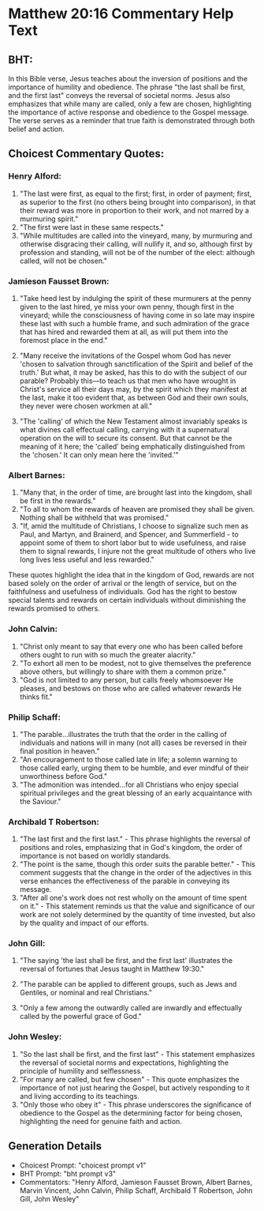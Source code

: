 # Matthew 20:16 Commentary Help Text

## BHT:
In this Bible verse, Jesus teaches about the inversion of positions and the importance of humility and obedience. The phrase "the last shall be first, and the first last" conveys the reversal of societal norms. Jesus also emphasizes that while many are called, only a few are chosen, highlighting the importance of active response and obedience to the Gospel message. The verse serves as a reminder that true faith is demonstrated through both belief and action.

## Choicest Commentary Quotes:
### Henry Alford:
1. "The last were first, as equal to the first; first, in order of payment; first, as superior to the first (no others being brought into comparison), in that their reward was more in proportion to their work, and not marred by a murmuring spirit."
2. "The first were last in these same respects."
3. "While multitudes are called into the vineyard, many, by murmuring and otherwise disgracing their calling, will nullify it, and so, although first by profession and standing, will not be of the number of the elect: although called, will not be chosen."

### Jamieson Fausset Brown:
1. "Take heed lest by indulging the spirit of these murmurers at the penny given to the last hired, ye miss your own penny, though first in the vineyard; while the consciousness of having come in so late may inspire these last with such a humble frame, and such admiration of the grace that has hired and rewarded them at all, as will put them into the foremost place in the end."

2. "Many receive the invitations of the Gospel whom God has never 'chosen to salvation through sanctification of the Spirit and belief of the truth.' But what, it may be asked, has this to do with the subject of our parable? Probably this—to teach us that men who have wrought in Christ's service all their days may, by the spirit which they manifest at the last, make it too evident that, as between God and their own souls, they never were chosen workmen at all."

3. "The 'calling' of which the New Testament almost invariably speaks is what divines call effectual calling, carrying with it a supernatural operation on the will to secure its consent. But that cannot be the meaning of it here; the 'called' being emphatically distinguished from the 'chosen.' It can only mean here the 'invited.'"

### Albert Barnes:
1. "Many that, in the order of time, are brought last into the kingdom, shall be first in the rewards."
2. "To all to whom the rewards of heaven are promised they shall be given. Nothing shall be withheld that was promised."
3. "If, amid the multitude of Christians, I choose to signalize such men as Paul, and Martyn, and Brainerd, and Spencer, and Summerfield - to appoint some of them to short labor but to wide usefulness, and raise them to signal rewards, I injure not the great multitude of others who live long lives less useful and less rewarded."

These quotes highlight the idea that in the kingdom of God, rewards are not based solely on the order of arrival or the length of service, but on the faithfulness and usefulness of individuals. God has the right to bestow special talents and rewards on certain individuals without diminishing the rewards promised to others.

### John Calvin:
1. "Christ only meant to say that every one who has been called before others ought to run with so much the greater alacrity."
2. "To exhort all men to be modest, not to give themselves the preference above others, but willingly to share with them a common prize."
3. "God is not limited to any person, but calls freely whomsoever He pleases, and bestows on those who are called whatever rewards He thinks fit."

### Philip Schaff:
1. "The parable...illustrates the truth that the order in the calling of individuals and nations will in many (not all) cases be reversed in their final position in heaven."
2. "An encouragement to those called late in life; a solemn warning to those called early, urging them to be humble, and ever mindful of their unworthiness before God."
3. "The admonition was intended...for all Christians who enjoy special spiritual privileges and the great blessing of an early acquaintance with the Saviour."

### Archibald T Robertson:
1. "The last first and the first last." - This phrase highlights the reversal of positions and roles, emphasizing that in God's kingdom, the order of importance is not based on worldly standards.
2. "The point is the same, though this order suits the parable better." - This comment suggests that the change in the order of the adjectives in this verse enhances the effectiveness of the parable in conveying its message.
3. "After all one's work does not rest wholly on the amount of time spent on it." - This statement reminds us that the value and significance of our work are not solely determined by the quantity of time invested, but also by the quality and impact of our efforts.

### John Gill:
1. "The saying 'the last shall be first, and the first last' illustrates the reversal of fortunes that Jesus taught in Matthew 19:30." 

2. "The parable can be applied to different groups, such as Jews and Gentiles, or nominal and real Christians." 

3. "Only a few among the outwardly called are inwardly and effectually called by the powerful grace of God."

### John Wesley:
1. "So the last shall be first, and the first last" - This statement emphasizes the reversal of societal norms and expectations, highlighting the principle of humility and selflessness.
2. "For many are called, but few chosen" - This quote emphasizes the importance of not just hearing the Gospel, but actively responding to it and living according to its teachings.
3. "Only those who obey it" - This phrase underscores the significance of obedience to the Gospel as the determining factor for being chosen, highlighting the need for genuine faith and action.


## Generation Details
- Choicest Prompt: "choicest prompt v1"
- BHT Prompt: "bht prompt v3"
- Commentators: "Henry Alford, Jamieson Fausset Brown, Albert Barnes, Marvin Vincent, John Calvin, Philip Schaff, Archibald T Robertson, John Gill, John Wesley"
